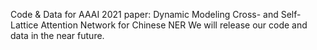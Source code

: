 Code & Data for   AAAI 2021 paper:
Dynamic Modeling Cross- and Self-Lattice Attention Network for Chinese NER
We will release our code and data in the near future.
